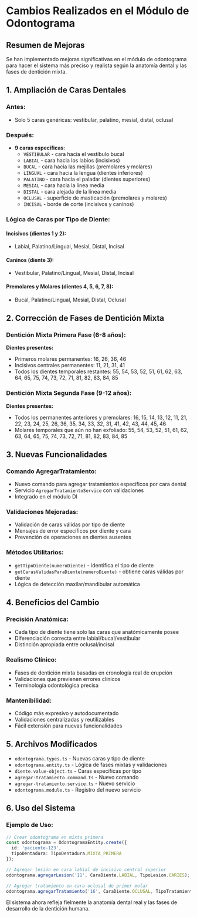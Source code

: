 # Cambios Realizados en el Módulo de Odontograma

## Resumen de Mejoras

Se han implementado mejoras significativas en el módulo de odontograma para hacer el sistema más preciso y realista según la anatomía dental y las fases de dentición mixta.

## 1. Ampliación de Caras Dentales

### Antes:
- Solo 5 caras genéricas: vestibular, palatino, mesial, distal, oclusal

### Después:
- **9 caras específicas**:
  - `VESTIBULAR` - cara hacia el vestíbulo bucal
  - `LABIAL` - cara hacia los labios (incisivos)
  - `BUCAL` - cara hacia las mejillas (premolares y molares)
  - `LINGUAL` - cara hacia la lengua (dientes inferiores)
  - `PALATINO` - cara hacia el paladar (dientes superiores)
  - `MESIAL` - cara hacia la línea media
  - `DISTAL` - cara alejada de la línea media
  - `OCLUSAL` - superficie de masticación (premolares y molares)
  - `INCISAL` - borde de corte (incisivos y caninos)

### Lógica de Caras por Tipo de Diente:

#### Incisivos (dientes 1 y 2):
- Labial, Palatino/Lingual, Mesial, Distal, Incisal

#### Caninos (diente 3):
- Vestibular, Palatino/Lingual, Mesial, Distal, Incisal

#### Premolares y Molares (dientes 4, 5, 6, 7, 8):
- Bucal, Palatino/Lingual, Mesial, Distal, Oclusal

## 2. Corrección de Fases de Dentición Mixta

### Dentición Mixta Primera Fase (6-8 años):
**Dientes presentes:**
- Primeros molares permanentes: 16, 26, 36, 46
- Incisivos centrales permanentes: 11, 21, 31, 41
- Todos los dientes temporales restantes: 55, 54, 53, 52, 51, 61, 62, 63, 64, 65, 75, 74, 73, 72, 71, 81, 82, 83, 84, 85

### Dentición Mixta Segunda Fase (9-12 años):
**Dientes presentes:**
- Todos los permanentes anteriores y premolares: 16, 15, 14, 13, 12, 11, 21, 22, 23, 24, 25, 26, 36, 35, 34, 33, 32, 31, 41, 42, 43, 44, 45, 46
- Molares temporales que aún no han exfoliado: 55, 54, 53, 52, 51, 61, 62, 63, 64, 65, 75, 74, 73, 72, 71, 81, 82, 83, 84, 85

## 3. Nuevas Funcionalidades

### Comando AgregarTratamiento:
- Nuevo comando para agregar tratamientos específicos por cara dental
- Servicio `AgregarTratamientoService` con validaciones
- Integrado en el módulo DI

### Validaciones Mejoradas:
- Validación de caras válidas por tipo de diente
- Mensajes de error específicos por diente y cara
- Prevención de operaciones en dientes ausentes

### Métodos Utilitarios:
- `getTipoDiente(numeroDiente)` - identifica el tipo de diente
- `getCarasValidasParaDiente(numeroDiente)` - obtiene caras válidas por diente
- Lógica de detección maxilar/mandibular automática

## 4. Beneficios del Cambio

### Precisión Anatómica:
- Cada tipo de diente tiene solo las caras que anatómicamente posee
- Diferenciación correcta entre labial/bucal/vestibular
- Distinción apropiada entre oclusal/incisal

### Realismo Clínico:
- Fases de dentición mixta basadas en cronología real de erupción
- Validaciones que previenen errores clínicos
- Terminología odontológica precisa

### Mantenibilidad:
- Código más expresivo y autodocumentado
- Validaciones centralizadas y reutilizables
- Fácil extensión para nuevas funcionalidades

## 5. Archivos Modificados

- `odontograma.types.ts` - Nuevas caras y tipo de diente
- `odontograma.entity.ts` - Lógica de fases mixtas y validaciones
- `diente.value-object.ts` - Caras específicas por tipo
- `agregar-tratamiento.command.ts` - Nuevo comando
- `agregar-tratamiento.service.ts` - Nuevo servicio
- `odontograma.module.ts` - Registro del nuevo servicio

## 6. Uso del Sistema

### Ejemplo de Uso:
```typescript
// Crear odontograma en mixta primera
const odontograma = OdontogramaEntity.create({
  id: 'paciente-123',
  tipoDentadura: TipoDentadura.MIXTA_PRIMERA
});

// Agregar lesión en cara labial de incisivo central superior
odontograma.agregarLesion('11', CaraDiente.LABIAL, TipoLesion.CARIES);

// Agregar tratamiento en cara oclusal de primer molar
odontograma.agregarTratamiento('16', CaraDiente.OCLUSAL, TipoTratamiento.OBTURACION);
```

El sistema ahora refleja fielmente la anatomía dental real y las fases de desarrollo de la dentición humana. 